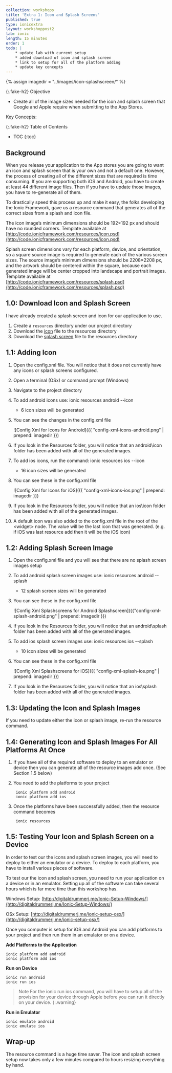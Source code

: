```yaml
---
collection: workshops
title: 'Extra 1: Icon and Splash Screens'
published: true
type: ionicextra
layout: workshoppost2
lab: ionic
length: 15 minutes
order: 1
todo: |
    * update lab with current setup
    * added download of icon and splash screen
    * link to setup for all of the platform adding
    * update key concepts
---
```


{% assign imagedir = "../images/icon-splashscreen/" %}

{:.fake-h2}
Objective

* Create all of the image sizes needed for the icon and splash screen that Google and Apple require when submitting to the App Stores.

Key Concepts:

{:.fake-h2}
Table of Contents

* TOC
{:toc}

## Background

When you release your application to the App stores you are going to want an icon and splash screen that is your own and not a default one.  However, the process of creating all of the different sizes that are required is time consuming.  If you are supporting both iOS and Android, you have to create at least 44 different image files.  Then if you have to update those images, you have to re-generate all of them.

To drastically speed this process up and make it easy, the folks developing the Ionic Framework, gave us a resource command that generates all of the correct sizes from a splash and icon file.

The icon image’s minimum dimensions should be 192×192 px and should have no rounded corners.  Template available at  [http://code.ionicframework.com/resources/icon.psd](http://code.ionicframework.com/resources/icon.psd)

Splash screen dimensions vary for each platform, device, and orientation, so a square source image is required to generate each of the various screen sizes. The source image’s minimum dimensions should be 2208×2208 px, and the artwork should be centered within the square, because each generated image will be center cropped into landscape and portrait images.  Template available at [http://code.ionicframework.com/resources/splash.psd](http://code.ionicframework.com/resources/splash.psd)


## 1.0: Download Icon and Splash Screen


I have already created a splash screen and icon for our application to use.

 1. Create a `resources` directory under our project directory
 1. Download the [icon]("../files/icon.png") file to the resources directory
 1. Download the [splash screen]("../splash.psd") file to the resources directory

## 1.1: Adding Icon

1. Open the config.xml file.  You will notice that it does not currently have any icons or splash screens configured.
1. Open a terminal (OSx) or command prompt (Windows)
1. Navigate to the project directory
1. To add android icons use:
        ionic resources android --icon
    * 6 icon sizes will be generated
1. You can see the changes in the config.xml file

    ![Config Xml for Icons for Android]({{ "config-xml-icons-android.png" | prepend: imagedir }})

1. If you look in the Resources folder, you will notice that an android\icon folder has been added with all of the generated images.
1. To add ios icons, run the command:
        ionic resources ios --icon
    * 16 icon sizes will be generated
1. You can see these in the config.xml file

    ![Config Xml for Icons for iOS]({{ "config-xml-icons-ios.png" | prepend: imagedir }})

1. If you look in the Resources folder, you will notice that an ios\icon folder has been added with all of the generated images.
1. A default icon was also added to the config.xml file in the root of the &lt;widget&gt; node.  The value will be the last icon that was generated.  (e.g. if iOS was last resource add then it will be the iOS icon)
        <icon src="resources/ios/icon/icon-small@3x.png"/>

## 1.2: Adding Splash Screen Image

1. Open the config.xml file and you will see that there are no splash screen images setup
1. To add android splash screen images use:
        ionic resources android --splash
    * 12 splash screen sizes will be generated
1. You can see these in the config.xml file

    ![Config Xml Splashscreens for Android Splashscreen]({{"config-xml-splash-android.png" | prepend: imagedir }})

1. If you look in the Resources folder, you will notice that an android\splash folder has been added with all of the generated images.
1. To add ios splash screen images use:
        ionic resources ios --splash
    * 10 icon sizes will be generated
1. You can see these in the config.xml file

    ![Config Xml Splashscreens for iOS]({{ "config-xml-splash-ios.png" | prepend: imagedir }})

1. If you look in the Resources folder, you will notice that an ios\splash folder has been added with all of the generated images.


## 1.3: Updating the Icon and Splash Images

If you need to update either the icon or splash image, re-run the resource command.

## 1.4: Generating Icon and Splash Images For All Platforms At Once

1. If you have all of the required software to deploy to an emulator or device then you can generate all of the resource images add once. (See Section 1.5 below)

1. You need to add the platforms to your project

        ionic platform add android
        ionic platform add ios

1. Once the platforms have been successfully added, then the resource command becomes

        ionic resources

## 1.5: Testing Your Icon and Splash Screen on a Device

In order to test our the icons and splash screen images, you will need to deploy to either an emulator or a device.  To deploy to each platform, you have to install various pieces of software.

To test our the icon and splash screen, you need to run your application on a device or in an emulator.  Setting up all of the software can take several hours which is far more time than this workshop has.

Windows Setup: [http://digitaldrummerj.me/Ionic-Setup-Windows/](http://digitaldrummerj.me/Ionic-Setup-Windows/)


OSx Setup: [http://digitaldrummerj.me/ionic-setup-osx/](http://digitaldrummerj.me/ionic-setup-osx/)

Once you computer is setup for iOS and Android you can add platforms to your project and then run them in an emulator or on a device.

**Add Platforms to the Application**

    ionic platform add android
    ionic platform add ios

**Run on Device**

    ionic run android
    ionic run ios

>Note For the ionic run ios command, you will have to setup all of the provision for your device through Apple before you can run it directly on your device.
{:.warning}

**Run in Emulator**

    ionic emulate android
    ionic emulate ios

## Wrap-up

The resource command is a huge time saver.  The icon and splash screen setup now takes only a few minutes compared to hours resizing everything by hand.